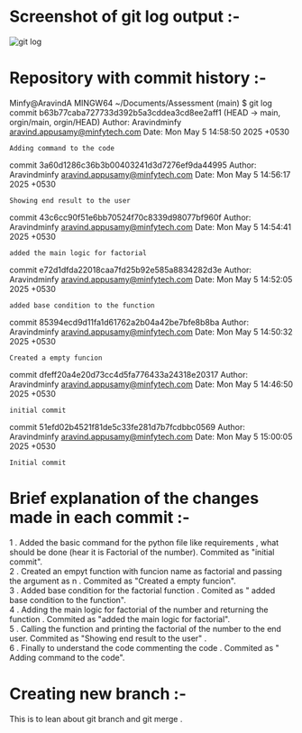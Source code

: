 

# Screenshot of git log output :-
![git log](https://github.com/user-attachments/assets/c2298b6f-bc86-4ad2-ac4f-32290e38a5ce)

# Repository with commit history :-
Minfy@AravindA MINGW64 ~/Documents/Assessment (main)
$ git log
commit b63b77caba727733d392b5a3cddea3cd8ee2aff1 (HEAD -> main, orgin/main, orgin/HEAD)
Author: Aravindminfy <aravind.appusamy@minfytech.com>
Date:   Mon May 5 14:58:50 2025 +0530

    Adding command to the code

commit 3a60d1286c36b3b00403241d3d7276ef9da44995
Author: Aravindminfy <aravind.appusamy@minfytech.com>
Date:   Mon May 5 14:56:17 2025 +0530

    Showing end result to the user

commit 43c6cc90f51e6bb70524f70c8339d98077bf960f
Author: Aravindminfy <aravind.appusamy@minfytech.com>
Date:   Mon May 5 14:54:41 2025 +0530

    added the main logic for factorial

commit e72d1dfda22018caa7fd25b92e585a8834282d3e
Author: Aravindminfy <aravind.appusamy@minfytech.com>
Date:   Mon May 5 14:52:05 2025 +0530

    added base condition to the function

commit 85394ecd9d11fa1d61762a2b04a42be7bfe8b8ba
Author: Aravindminfy <aravind.appusamy@minfytech.com>
Date:   Mon May 5 14:50:32 2025 +0530

    Created a empty funcion

commit dfeff20a4e20d73cc4d5fa776433a24318e20317
Author: Aravindminfy <aravind.appusamy@minfytech.com>
Date:   Mon May 5 14:46:50 2025 +0530

    initial commit

commit 51efd02b4521f81de5c33fe281d7b7fcdbbc0569
Author: Aravindminfy <aravind.appusamy@minfytech.com>
Date:   Mon May 5 15:00:05 2025 +0530

    Initial commit
# Brief explanation of the changes made in each commit :-

1 . Added the basic command for the python file like requirements , what should be done (hear it is Factorial of the number). Commited as "initial commit". <br>
2 . Created an empyt function with funcion name as factorial and passing the argument as n . Commited as "Created a empty funcion". <br>
3 . Added base condition for the factorial function . Comited as " added base condition to the function".<br>
4 . Adding the main logic for factorial of the number and returning the function . Commited as "added the main logic for factorial".<br>
5 . Calling the function and printing the factorial of the number to the end user. Commited as "Showing end result to the user" . <br>
6 . Finally to understand the code commenting the code . Commited as " Adding command to the code".<br>

# Creating new branch :-
This is to lean about git branch and git merge .